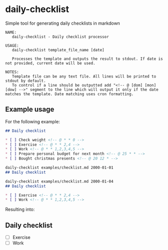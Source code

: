# daily-checklist

Simple tool for generating daily checklists in markdown

```
NAME:
   daily-checklist - Daily checklist processor

USAGE:
   daily-checklist template_file_name [date]

   Processes the template and outputs the result to stdout. If date is not provided, current date will be used.

NOTES:
   Template file can be any text file. All lines will be printed to stdout by default.
   To control if a line should be outputted add "<!-- @ [dom] [mon] [dow] -->" segment to the line which will output it only if the date matches the template. Date matching uses cron formatting.
```

## Example usage

For the following example:

```markdown
## Daily checklist

* [ ] Check weight <!-- @ * * 0 -->
* [ ] Exercise <!-- @ * * 2,4 -->
* [ ] Work <!-- @ * * 1,2,3,4,5 -->
* [ ] Prepare personal budget for next month <!-- @ 25 * * -->
* [ ] Bought christmas presents <!-- @ 20 12 * -->
```

```markdown
daily-checklist examples/checklist.md 2000-01-01
## Daily checklist

```

```markdown
daily-checklist examples/checklist.md 2000-01-04
## Daily checklist

* [ ] Exercise <!-- @ * * 2,4 -->
* [ ] Work <!-- @ * * 1,2,3,4,5 -->
```

Resulting into:

## Daily checklist

* [ ] Exercise <!-- @ * * 2,4 -->
* [ ] Work <!-- @ * * 1,2,3,4,5 -->
